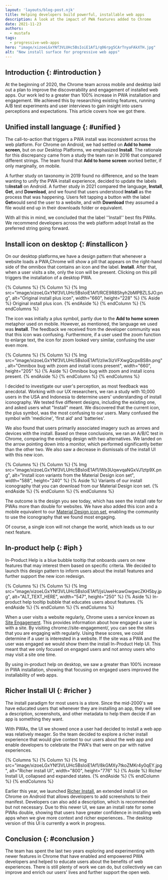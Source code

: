 ```yaml
---
layout: 'layouts/blog-post.njk'
title: Helping developers build powerful, installable web apps
description: A look at the impact of PWA features added to Chrome
date: 2021-11-23
authors:
  - mustafa
tags:
  - progressive-web-apps
hero: "image/xizoeLGxYNf3VLUHc5BsIoiE1Af1/q06rpg5CArTnyaFAkXTH.jpg"
alt: "New install surface for progressive web apps"
---
```



## Introduction {: #introduction }

At the beginning of 2020, the Chrome team across mobile and desktop
laid out a plan to improve the discoverability and engagement of
installed web apps. Our work led to a greater than 100% increase in
PWA installation and engagement. We achieved this by researching
existing features, running A/B test experiments and user interviews
to gain insight into users perceptions and expectations. This article
covers how we got there. 

 
## Unified install language {: #unified }

The call-to-action that triggers a PWA install was inconsistent across
the web platform. For Chrome on Android, we had settled on **Add to
home screen**, but on our Desktop Platforms, we
emphasized **Install**. The rationale for this discrepancy came from
a study the team ran in 2016 that compared different strings. The
team found that **Add to home screen** worked better, if only
marginally, on mobile. 

A further study on taxonomy in 2019 found no difference, and so the
team wanting to unify the PWA install experience, decided to update
the labels to**Install** on Android. A further study in 2021 compared
the language, **Install**, **Get**, and **Download**, and we found
that users understood **Install** as the process that was happening.
Users felt tapping a button with the label **Get**would send the user
to a website, and with **Download** they assumed a file would end up
in their downloads folder or equivalent. 

With all this in mind, we concluded that the label ''Install'' best
fits PWAs. We recommend developers across the web platform adopt
Install as the preferred string going forward. 


## Install icon on desktop {: #installicon } 

On our desktop platforms,we have a design pattern that whenever a website 
loads a PWA,Chrome will show a pill that appears on the right-hand side of the
omnibox that contains an icon and the label. **Install**. After
that, when a user visits a site, only the icon will be present.
Clicking on this pill triggers the installation of a desktop
PWA. 



{% Columns %}
{% Column %}
{% Img src="image/xizoeLGxYNf3VLUHc5BsIoiE1Af1/RCE9R8Shyh2bMPBZLSJO.png", alt="Original install plus icon", width="660", height="228" %}
{% Aside %}
Original install plus icon.
{% endAside %}
{% endColumn %}
{% endColumns %}

The icon was initially a plus symbol, partly due to the **Add to home
screen** metaphor used on mobile. However, as mentioned, the language
we used was **Install**. The feedback we received from the developer
community was that this icon was confusing. Furthermore, if a user
used the zoom function to enlarge text, the icon for zoom looked very
similar, confusing the user even more. 


{% Columns %}
{% Column %}
{% Img src="image/xizoeLGxYNf3VLUHc5BsIoiE1Af1/zliw3izVFXwgQcpxBS8n.png", alt="Omnibox bug with zoom and install icons present", width="660", height="205" %}
{% Aside %}
Omnibox bug with zoom and install icons present.
{% endAside %}
{% endColumn %}
{% endColumns %}


I decided to investigate our user's perception, as most feedback was
anecdotal. Working with our UX researchers, we ran a study with
10,000 users in the USA and Indonesia to determine users'
understanding of install iconography. We tested five different
designs, including the existing one, and asked users what "Install"
meant. We discovered that the current icon, the plus symbol, was the
most confusing to our users. Many confused the symbol
with 'medicine', 'first aid' and 'batteries'. 

We also found that users primarily associated imagery such as arrows
and devices with the install. Based on these conclusions, we ran an
A/B/C test in Chrome, comparing the existing design with two
alternatives. We landed on the arrow pointing down into a monitor,
which performed significantly better than the other two. We also saw
a decrease in dismissals of the install UI with this new icon. 

{% Columns %}
{% Column %}
{% Img src="image/xizoeLGxYNf3VLUHc5BsIoiE1Af1/Wb3UqwvqaNGxVJ1ztp9X.png", alt="Install icon variants from the Material Design icon set", width="588", height="240" %}
{% Aside %}
Variants of our install iconography that you can download from our 
Material Design icon set.
{% endAside %}
{% endColumn %}
{% endColumns %}

The outcome is the design you see today, which has seen the install
rate for PWAs more than double for websites. We have also added this
icon and a mobile equivalent to our [Material Design icon set](https://fonts.google.com/icons?selected=Material+Icons+Outlined:assignment_returned&icon.query=install+),
enabling the community to use the iconography that we found most
engaging. 

Of course, a single icon will not change the world, which leads us to
our next feature.


## In-product help  {: #iph } 

In-Product Help is a blue bubble tooltip that onboards users on new
features that may interest them based on specific criteria. We
decided to launch this design pattern to inform users about the
install features and further support the new icon redesign.  


{% Columns %}
{% Column %}
{% Img src="image/xizoeLGxYNf3VLUHc5BsIoiE1Af1/jsUweHcawGwgwcZKH5by.jpg", alt="ALT_TEXT_HERE", width="547", height="250" %}
{% Aside %}
In-product help tooltip bubble that educates users about features.
{% endAside %}
{% endColumn %}
{% endColumns %}

When a user visits a website regularly, Chrome uses a service known
as [Site Engagement](https://www.chromium.org/developers/design-documents/site-engagement).
This provides information about how engaged a user is with a site. By
visiting chrome://site-engagement/, you can see the sites that you
are engaging with regularly. Using these scores, we could determine
if a user is interested in a website. If the site was a PWA and the
user was engaged we would show them the install In-Product Help UI.
This meant that we only focused on engaged users and not annoy users
who may visit a site one time. 

By using in-product help on desktop, we saw a greater than 100%
increase in PWA installation, showing that focusing on engaged users
improved the installability of web apps. 


## Richer Install UI {: #richer }

The install paradigm for most users is a store.
Since the mid-2000's we have educated users that whenever they are
installing an app, they will see a description, screenshots, and
other metadata to help them decide if an app is something they
want. 

With PWAs, the UI we showed once a user had decided to install a web
app was relatively meager. So the team decided to explore a richer
install experience that would give context to our users about the web
app and enable developers to celebrate the PWA's that were on par
with native experiences. 


{% Columns %}
{% Column %}
{% Img src="image/xizoeLGxYNf3VLUHc5BsIoiE1Af1/8kGMXy7tkoZMKr4y0qEY.jpg", alt="Richer install UI", width="800", height="776" %}
{% Aside %}
Richer Install UI, collapsed and expanded states.
{% endAside %}
{% endColumn %}
{% endColumns %}


Earlier this year, we launched [Richer Install](https://developer.chrome.com/blog/richer-pwa-installation/), 
an extended install UI on Chrome on Android that allows developers to
add screenshots to their manifest. Developers can also add a
description, which is recommended but not necessary. Due to this
newer UI, we saw an install rate for some PWAs double, showing that
users have greater confidence in installing web apps when we give
more context and richer experiences.. The desktop version of this UI
is currently a work in progress. 

## Conclusion {: #conclusion }

The team has spent the last two years exploring and
experimenting with newer features in Chrome that have enabled and
empowered PWA developers and helped to educate users about the
benefits of web experiences. There is still plenty of work we can
do, but collectively we can improve and enrich our users' lives
and further support the open web. 